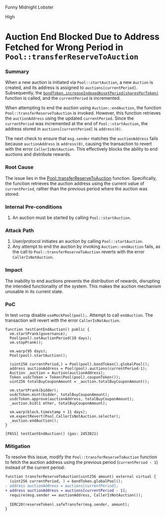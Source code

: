 Funny Midnight Lobster

High

# Auction End Blocked Due to Address Fetched for Wrong Period in `Pool::transferReserveToAuction`

### Summary

When a new auction is initiated via `Pool::startAuction`, a new `Auction` is created, and its address is assigned to `auctions[currentPeriod]`. Subsequently, the [`bondToken.increaseIndexedAssetPeriod(sharesPerToken)`](https://github.com/sherlock-audit/2024-12-plaza-finance/blob/main/plaza-evm/src/Pool.sol#L567) function is called, and the `currentPeriod` is incremented.  

When attempting to end the auction using `Auction::endAuction`, the function `Pool::transferReserveToAuction` is invoked. However, this function retrieves the `auctionAddress` using the updated `currentPeriod`. Since the `currentPeriod` was incremented at the end of `Pool::startAuction`, the address stored in `auctions[currentPeriod]` is `address(0)`.  

The next check to ensure that `msg.sender` matches the `auctionAddress` fails because `auctionAddress` is `address(0)`, causing the transaction to revert with the error `CallerIsNotAuction`. This effectively blocks the ability to end auctions and distribute rewards.  

### Root Cause

The issue lies in the [Pool::transferReserveToAuction](https://github.com/sherlock-audit/2024-12-plaza-finance/blob/main/plaza-evm/src/Pool.sol#L579)  function. Specifically, the function retrieves the auction address using the current value of `currentPeriod`, rather than the previous period where the auction was stored.  

### Internal Pre-conditions

1. An auction must be started by calling `Pool::startAuction`.  

### Attack Path

1. User/protocol initiates an auction by calling `Pool::startAuction`.  
2. Any attempt to end the auction by invoking `Auction::endAuction` fails, as the call to `Pool::transferReserveToAuction` reverts with the error `CallerIsNotAuction`.  

### Impact

The inability to end auctions prevents the distribution of rewards, disrupting the intended functionality of the system. This makes the auction mechanism unusable in its current state.  

### PoC

In test `setUp` disable `useMockPool(pool);`. Attempt to call `endAuction`. The transaction will revert with the error `CallerIsNotAuction`. 

```solidity
function testCantEndAuction() public {
  vm.startPrank(governance);
  Pool(pool).setAuctionPeriod(10 days);
  vm.stopPrank();
  
  vm.warp(95 days);
  Pool(pool).startAuction();
  
  (uint256 currentPeriod,) = Pool(pool).bondToken().globalPool();
  address auctionAddress = Pool(pool).auctions(currentPeriod-1);
  Auction _auction = Auction(auctionAddress);
  Token usdcToken = Token(Pool(pool).couponToken());
  uint256 totalBuyCouponAmount = _auction.totalBuyCouponAmount();
  
  vm.startPrank(bidder);
  usdcToken.mint(bidder, totalBuyCouponAmount);
  usdcToken.approve(auctionAddress, totalBuyCouponAmount);
  _auction.bid(1 ether, totalBuyCouponAmount);
  
  vm.warp(block.timestamp + 11 days);
  vm.expectRevert(Pool.CallerIsNotAuction.selector);
  _auction.endAuction();
}
```

```solidity
[PASS] testCantEndAuction() (gas: 2453821)
```

### Mitigation

To resolve this issue, modify the `Pool::transferReserveToAuction` function to fetch the auction address using the previous period (`currentPeriod - 1`) instead of the current period:

```diff
function transferReserveToAuction(uint256 amount) external virtual {
  (uint256 currentPeriod, ) = bondToken.globalPool();
- address auctionAddress = auctions[currentPeriod];
+ address auctionAddress = auctions[currentPeriod - 1];
  require(msg.sender == auctionAddress, CallerIsNotAuction());
  
  IERC20(reserveToken).safeTransfer(msg.sender, amount);
}
```